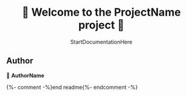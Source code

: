 <h1 align=center>
👋 Welcome to the ProjectName project 👋
</h1>
<p align=center>
StartDocumentationHere
</p>
  
## Author  

👤 **AuthorName**  
  
  
{%- comment -%}end readme{%- endcomment -%}

